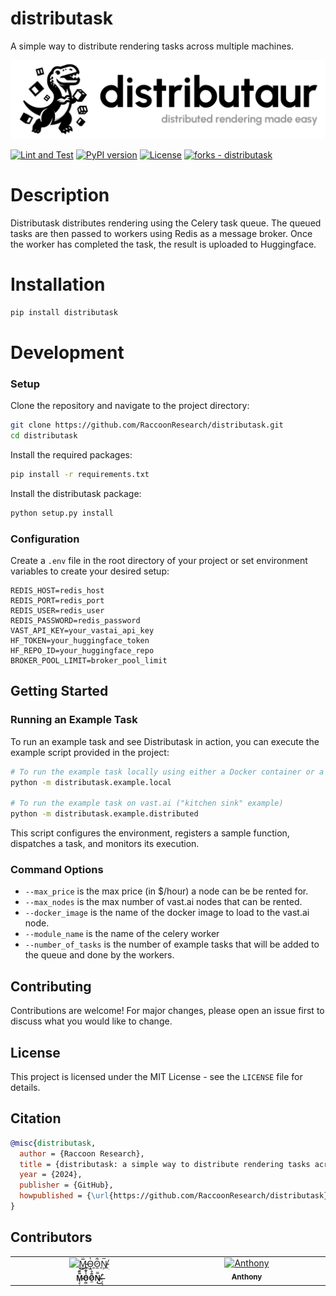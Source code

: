 # distributask 

<!-- <a href="https://discord.gg/JMfbmHdPNB"><img style="float: right" src="https://dcbadge.vercel.app/api/server/JMfbmHdPNB" alt=""></a> <a href="https://github.com/RaccoonResearch/distributask/stargazers"><img style="float: right; padding: 5px;" src="https://img.shields.io/github/stars/RaccoonResearch/distributask?style=social" alt=""></a> -->

A simple way to distribute rendering tasks across multiple machines.

<img src="docs/assets/banner.png">

[![Lint and Test](https://github.com/RaccoonResearch/distributask/actions/workflows/test.yml/badge.svg)](https://github.com/RaccoonResearch/distributask/actions/workflows/test.yml)
[![PyPI version](https://badge.fury.io/py/distributask.svg)](https://badge.fury.io/py/distributask)
[![License](https://img.shields.io/badge/License-MIT-blue)](https://github.com/RaccoonResearch/distributask/blob/main/LICENSE)
[![forks - distributask](https://img.shields.io/github/forks/RaccoonResearch/distributask?style=social)](https://github.com/RaccoonResearch/distributask)

# Description

Distributask distributes rendering using the Celery task queue. The queued tasks are then passed to workers using Redis as a message broker. Once the worker has completed the task, the result is uploaded to Huggingface.

# Installation

```bash
pip install distributask
```

# Development

### Setup

Clone the repository and navigate to the project directory:

```bash
git clone https://github.com/RaccoonResearch/distributask.git
cd distributask
```

Install the required packages:

```bash
pip install -r requirements.txt
```

Install the distributask package:

```bash
python setup.py install
```

### Configuration

Create a `.env` file in the root directory of your project or set environment variables to create your desired setup:

```plaintext
REDIS_HOST=redis_host
REDIS_PORT=redis_port
REDIS_USER=redis_user
REDIS_PASSWORD=redis_password
VAST_API_KEY=your_vastai_api_key
HF_TOKEN=your_huggingface_token
HF_REPO_ID=your_huggingface_repo
BROKER_POOL_LIMIT=broker_pool_limit
```

## Getting Started

### Running an Example Task

To run an example task and see Distributask in action, you can execute the example script provided in the project:

```bash
# To run the example task locally using either a Docker container or a Celery worker
python -m distributask.example.local

# To run the example task on vast.ai ("kitchen sink" example)
python -m distributask.example.distributed

```

This script configures the environment, registers a sample function, dispatches a task, and monitors its execution.

### Command Options

- `--max_price` is the max price (in $/hour) a node can be be rented for.
- `--max_nodes` is the max number of vast.ai nodes that can be rented.
- `--docker_image` is the name of the docker image to load to the vast.ai node.
- `--module_name` is the name of the celery worker
- `--number_of_tasks` is the number of example tasks that will be added to the queue and done by the workers.

## Contributing

Contributions are welcome! For major changes, please open an issue first to discuss what you would like to change.

## License

This project is licensed under the MIT License - see the `LICENSE` file for details.

## Citation

```bibtex
@misc{distributask,
  author = {Raccoon Research},
  title = {distributask: a simple way to distribute rendering tasks across mulitiple machines},
  year = {2024},
  publisher = {GitHub},
  howpublished = {\url{https://github.com/RaccoonResearch/distributask}}
}
```

## Contributors

<table>
  <tbody>
    <tr>
      <td align="center" valign="top" width="14.28%"><a href="https://github.com/lalalune"><img src="https://avatars.githubusercontent.com/u/18633264?v=4?s=100" width="100px;" alt="M̵̞̗̝̼̅̏̎͝Ȯ̴̝̻̊̃̋̀Õ̷̼͋N̸̩̿͜ ̶̜̠̹̼̩͒"/><br /><sub><b>M̵̞̗̝̼̅̏̎͝Ȯ̴̝̻̊̃̋̀Õ̷̼͋N̸̩̿͜ ̶̜̠̹̼̩͒</b></sub></a><br />
      <td align="center" valign="top" width="14.28%"><a href="https://github.com/antbaez9"><img src="https://avatars.githubusercontent.com/u/97056049?v=4?s=100" width="100px;" alt="Anthony"/><br /><sub><b>Anthony</b></sub></a><br /></td>
    </tr>
  </tbody>
</table>
